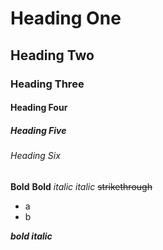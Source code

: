 # Heading One
## Heading Two 
### Heading Three 
#### Heading Four
##### Heading Five
###### Heading Six
**Bold**
__Bold__
*italic*
_italic_
~~strikethrough~~
- a
- b

___bold italic___
